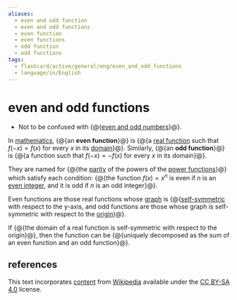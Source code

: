 ```yaml
---
aliases:
  - even and odd function
  - even and odd functions
  - even function
  - even functions
  - odd function
  - odd functions
tags:
  - flashcard/active/general/eng/even_and_odd_functions
  - language/in/English
---
```


# even and odd functions

- Not to be confused with {@{[even and odd numbers](parity%20(mathematics).md)}@}. <!--SR:!2025-09-19,314,330-->

In [mathematics](mathematics.md), {@{an __even function__}@} is {@{a [real function](function%20of%20a%20real%20variable.md) such that $f(-x) = f(x)$ for every $x$ in its [domain](domain%20of%20a%20function.md)}@}. Similarly, {@{an __odd function__}@} is {@{a function such that $f(-x) = -f(x)$ for every $x$ in its domain}@}. <!--SR:!2025-06-11,234,330!2025-06-13,235,330!2025-08-04,278,330!2025-05-20,217,330-->

They are named for {@{the [parity](parity%20(mathematics).md) of the powers of the [power functions](exponentiation.md#power%20functions)}@} which satisfy each condition: {@{the function $f(x) = x^n$ is even if _n_ is an [even integer](parity%20(mathematics).md), and it is odd if _n_ is an odd integer}@}. <!--SR:!2025-07-13,260,330!2025-09-18,314,330-->

Even functions are those real functions whose [graph](graph%20of%20a%20function.md) is {@{[self-symmetric](symmetry%20(geometry).md) with respect to the y-axis, and odd functions are those whose graph is self-symmetric with respect to the [origin](origin%20(mathematics).md)}@}. <!--SR:!2025-03-20,168,310-->

If {@{the domain of a real function is self-symmetric with respect to the origin}@}, then the function can be {@{uniquely decomposed as the sum of an even function and an odd function}@}. <!--SR:!2026-12-03,649,330!2025-06-18,239,330-->

## references

This text incorporates [content](https://en.wikipedia.org/wiki/even_and_odd_functions) from [Wikipedia](Wikipedia.md) available under the [CC BY-SA 4.0](https://creativecommons.org/licenses/by-sa/4.0/) license.
